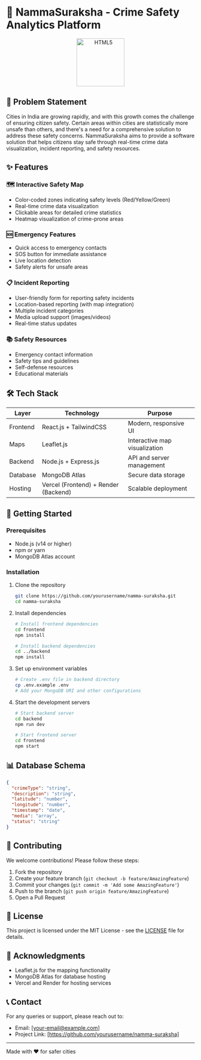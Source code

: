 # 🚨 NammaSuraksha - Crime Safety Analytics Platform

<div align="center">
  <img src="https://logomakerr.ai/logo/1234528" alt="HTML5" style="width:128px;height:128px">
</div>

## 📝 Problem Statement

Cities in India are growing rapidly, and with this growth comes the challenge of ensuring citizen safety. Certain areas within cities are statistically more unsafe than others, and there's a need for a comprehensive solution to address these safety concerns. NammaSuraksha aims to provide a software solution that helps citizens stay safe through real-time crime data visualization, incident reporting, and safety resources.

## ✨ Features

### 🗺️ Interactive Safety Map
- Color-coded zones indicating safety levels (Red/Yellow/Green)
- Real-time crime data visualization
- Clickable areas for detailed crime statistics
- Heatmap visualization of crime-prone areas

### 🆘 Emergency Features
- Quick access to emergency contacts
- SOS button for immediate assistance
- Live location detection
- Safety alerts for unsafe areas

### 📋 Incident Reporting
- User-friendly form for reporting safety incidents
- Location-based reporting (with map integration)
- Multiple incident categories
- Media upload support (images/videos)
- Real-time status updates

### 📚 Safety Resources
- Emergency contact information
- Safety tips and guidelines
- Self-defense resources
- Educational materials

## 🛠️ Tech Stack

| Layer     | Technology                  | Purpose                    |
|-----------|----------------------------|----------------------------|
| Frontend  | React.js + TailwindCSS     | Modern, responsive UI      |
| Maps      | Leaflet.js                 | Interactive map visualization |
| Backend   | Node.js + Express.js       | API and server management  |
| Database  | MongoDB Atlas              | Secure data storage        |
| Hosting   | Vercel (Frontend) + Render (Backend) | Scalable deployment |

## 🚀 Getting Started

### Prerequisites
- Node.js (v14 or higher)
- npm or yarn
- MongoDB Atlas account

### Installation

1. Clone the repository
    ```bash
    git clone https://github.com/yourusername/namma-suraksha.git
    cd namma-suraksha
    ```

2. Install dependencies
    ```bash
    # Install frontend dependencies
    cd frontend
    npm install

    # Install backend dependencies
    cd ../backend
    npm install
    ```

3. Set up environment variables
    ```bash
    # Create .env file in backend directory
    cp .env.example .env
    # Add your MongoDB URI and other configurations
    ```

4. Start the development servers
    ```bash
    # Start backend server
    cd backend
    npm run dev

    # Start frontend server
    cd frontend
    npm start
    ```

## 📊 Database Schema

```json
{
  "crimeType": "string",
  "description": "string",
  "latitude": "number",
  "longitude": "number",
  "timestamp": "date",
  "media": "array",
  "status": "string"
}
```

## 🤝 Contributing

We welcome contributions! Please follow these steps:

1. Fork the repository
2. Create your feature branch (`git checkout -b feature/AmazingFeature`)
3. Commit your changes (`git commit -m 'Add some AmazingFeature'`)
4. Push to the branch (`git push origin feature/AmazingFeature`)
5. Open a Pull Request

## 📝 License

This project is licensed under the MIT License - see the [LICENSE](LICENSE) file for details.

## 🙏 Acknowledgments

- Leaflet.js for the mapping functionality
- MongoDB Atlas for database hosting
- Vercel and Render for hosting services

## 📞 Contact

For any queries or support, please reach out to:
- Email: [your-email@example.com]
- Project Link: [https://github.com/yourusername/namma-suraksha]

---

Made with ❤️ for safer cities
